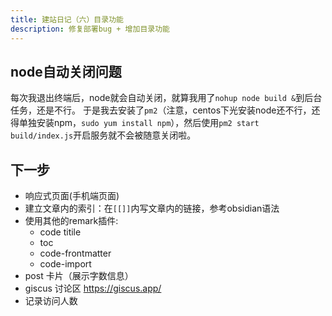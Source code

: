 ```yaml
---
title: 建站日记（六）目录功能
description: 修复部署bug + 增加目录功能
---
```


## node自动关闭问题
每次我退出终端后，node就会自动关闭，就算我用了`nohup node build &`到后台任务，还是不行。
于是我去安装了`pm2`（注意，centos下光安装node还不行，还得单独安装npm，`sudo yum install npm`），然后使用`pm2 start build/index.js`开启服务就不会被随意关闭啦。


## 下一步
- 响应式页面(手机端页面)
- 建立文章内的索引：在`[[]]`内写文章内的链接，参考obsidian语法
- 使用其他的remark插件:
  - code titile
  - toc
  - code-frontmatter
  - code-import
- post 卡片（展示字数信息）
- giscus 讨论区 https://giscus.app/
- 记录访问人数

